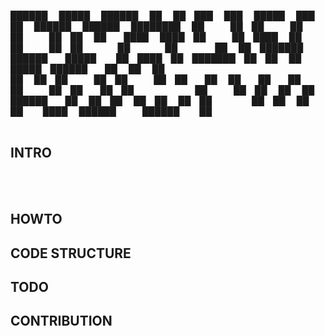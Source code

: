 ██████   █████  ██████  ██   ██ ███    ███  █████  ███    ██       ██████   ██████  ████████ 
██   ██ ██   ██ ██   ██ ██  ██  ████  ████ ██   ██ ████   ██       ██   ██ ██    ██    ██    
██   ██ ███████ ██████  █████   ██ ████ ██ ███████ ██ ██  ██ █████ ██████  ██    ██    ██    
██   ██ ██   ██ ██   ██ ██  ██  ██  ██  ██ ██   ██ ██  ██ ██       ██   ██ ██    ██    ██    
██████  ██   ██ ██   ██ ██   ██ ██      ██ ██   ██ ██   ████       ██████   ██████     ██    
  
## INTRO
                                                                                           
## HOWTO

## CODE STRUCTURE

## TODO

## CONTRIBUTION

                                                                                            
